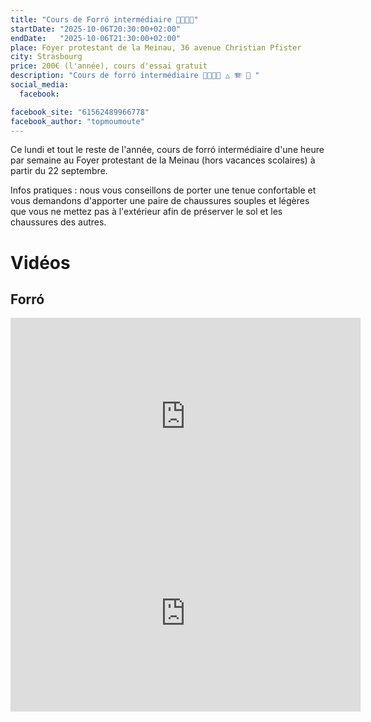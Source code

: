 ```yaml
---
title: "Cours de Forró intermédiaire 💃🇧🇷🕺"
startDate: "2025-10-06T20:30:00+02:00"
endDate:   "2025-10-06T21:30:00+02:00"
place: Foyer protestant de la Meinau, 36 avenue Christian Pfister
city: Strasbourg
price: 200€ (l'année), cours d'essai gratuit
description: "Cours de forró intermédiaire 💃🇧🇷🕺 △ 🪗 🥁 "
social_media:
  facebook: 

facebook_site: "61562489966778"
facebook_author: "topmoumoute"
---
```


Ce lundi et tout le reste de l'année, cours de forró intermédiaire d'une heure par semaine au Foyer protestant de la Meinau (hors vacances scolaires) à partir du 22 septembre.

Infos pratiques : nous vous conseillons de porter une tenue confortable et vous demandons d'apporter une paire de chaussures souples et légères que vous ne mettez pas à l'extérieur afin de préserver le sol et les chaussures des autres.

# Vidéos

## Forró

<iframe width="560" height="315" src="https://www.youtube.com/embed/xCM17UIY6UU" title="YouTube video player" frameborder="0" allow="accelerometer; autoplay; clipboard-write; encrypted-media; gyroscope; picture-in-picture; web-share" referrerpolicy="strict-origin-when-cross-origin" allowfullscreen></iframe>

<iframe width="560" height="315" src="https://www.youtube.com/embed/9O15k6Me0EY" title="YouTube video player" frameborder="0" allow="accelerometer; autoplay; clipboard-write; encrypted-media; gyroscope; picture-in-picture; web-share" referrerpolicy="strict-origin-when-cross-origin" allowfullscreen></iframe>

